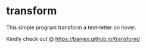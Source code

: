 # transform

This simple program transform a text-letter on hover.

Kindly check out @ https://baniex.github.io/transform/
